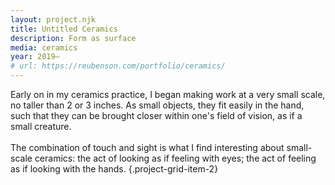 ```yaml
---
layout: project.njk
title: Untitled Ceramics
description: Form as surface
media: ceramics
year: 2019—
# url: https://reubenson.com/portfolio/ceramics/
---
```


Early on in my ceramics practice, I began making work at a very small scale, no taller than 2 or 3 inches. As small objects, they fit easily in the hand, such that they can be brought closer within one's field of vision, as if a small creature.
\
\
The combination of touch and sight is what I find interesting about small-scale ceramics: the act of looking as if feeling with eyes; the act of feeling as if looking with the hands.
{.project-grid-item-2}

<!-- which creates an intimacy of experience that can be difficult with larger sculpture that interacts on the scale of architecture or environment. -->

<figure class="project-grid-item-4">
  <img src="/public/ceramics/ceramics-lede-1.jpg" class="" alt="">
</figure>
<!-- <figure class="project-grid-item-2">
  <img src="https://reubenson-portfolio.s3.us-east-1.amazonaws.com/assets/ceramics_casa-mug.jpg" class="double" alt="photo of a carved mug">
</figure> -->
<!-- <figure class="project-grid-item-2">
  <img src="https://reubenson-portfolio.s3.us-east-1.amazonaws.com/assets/ceramics_rock-rattle.jpg" alt="">
</figure> -->
<!-- <figure class="project-grid-item-2">
  <img src="https://reubenson-portfolio.s3.us-east-1.amazonaws.com/assets/ceramics_bud-vase.jpg" alt="">
</figure> -->
<!-- <figure class="project-grid-item-2">
  <img src="https://reubenson-portfolio.s3.us-east-1.amazonaws.com/assets/ceramics/tiny-vase-st2.JPG" alt="">
</figure> -->
<!-- <figure class="project-grid-item-2">
  <img src="https://reubenson-portfolio.s3.us-east-1.amazonaws.com/assets/ceramics_small-creamer.jpg" alt="">
</figure> -->
<figure class="project-grid-item-2">
  <img src="/public/ceramics/ceramics-1.jpg" class="" alt="">
</figure>
<figure class="project-grid-item-2">
  <img src="/public/ceramics/ceramics-6.jpg" class="" alt="">
</figure>
<figure class="project-grid-item-2">
  <img src="/public/ceramics/ceramics-11.jpg" class="" alt="">
</figure>
<figure class="project-grid-item-2">
  <img src="/public/ceramics/ceramics-13.jpg" class="" alt="">
</figure>
<figure class="project-grid-item-2">
  <img src="/public/ceramics/ceramics-14.jpg" class="" alt="">
</figure>
<!-- <figure class="project-grid-item-2">
  <img src="/public/ceramics/ceramics-16.jpg" alt="">
</figure> -->

<!-- "Far too many of us use our hands like inert flippers" - Philip Rawson, _Ceramics_ -->
<!-- {.project-grid-item-full} -->

<figure class="project-grid-item-2">
  <img src="/public/ceramics/ceramics-2.jpg" class="" alt="">
</figure>
<figure class="project-grid-item-3">
  <img src="/public/ceramics/ceramics-12.jpg" class="" alt="">
</figure>

<figure class="project-grid-item-3">
  <img src="/public/ceramics/ceramics-3.jpg" class="" alt="">
</figure>
<figure class="project-grid-item-2">
  <img src="/public/ceramics/ceramics-4.jpg" class="" alt="">
</figure>
<figure class="project-grid-item-2">
  <img src="/public/ceramics/ceramics-5.jpg" class="" alt="">
</figure>

<figure class="project-grid-item-2">
  <img src="/public/ceramics/ceramics-10.jpg" class="" alt="">
</figure>
<figure class="project-grid-item-2">
  <img src="/public/ceramics/ceramics-8.jpg" class="" alt="">
</figure>
<figure class="project-grid-item-2">
  <img src="/public/ceramics/ceramics-9.jpg" class="" alt="">
</figure>
<figure class="project-grid-item-2">
  <img src="/public/ceramics/ceramics-7.jpg" class="" alt="">
</figure>
<figure class="project-grid-item-2">
  <img src="/public/ceramics/ceramics-15.jpg" class="" alt="">
</figure>
<figure class="project-grid-item-2">
  <img src="/public/ceramics/ceramics-17.jpg" class="" alt="">
</figure>
<figure class="project-grid-item-2">
  <img src="/public/ceramics/ceramics-18.jpg" class="" alt="">
</figure>
  <!-- <img src="/public/haystack-ceramic-centerpiece.webp" alt="mixed media sculpture"> -->
  <!-- <img src="/public/3d-printed-porcelain-prototype.jpg" alt="3D printed porcelain"> -->
  
  <!-- <figcaption>TK TK</figcaption> -->
<!-- </figure> -->

<!-- ... throwing the inside of the pot ... -->

<!-- And as with playing music, I'm thrilled by the tactile aspects of being able to think through my hands. -->

<!-- Looking back, my <a href="https://reubenson.com/weaving">Weaving Music</a> project is perhaps the clearest bridge from my sound-based work to ceramics. -->

